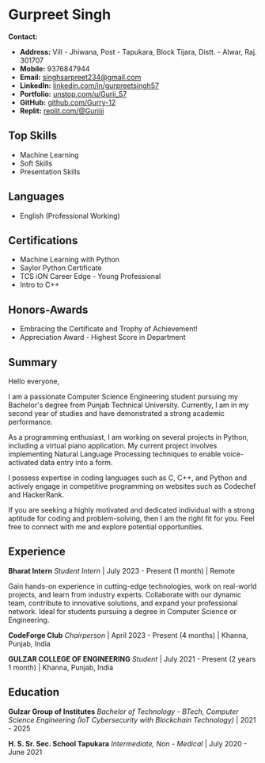 # Gurpreet Singh

**Contact:**
- **Address:** Vill - Jhiwana, Post - Tapukara, Block Tijara, Distt. - Alwar, Raj. 301707
- **Mobile:** 9376847944
- **Email:** singhsarpreet234@gmail.com
- **LinkedIn:** [linkedin.com/in/gurpreetsingh57](https://www.linkedin.com/in/gurpreetsingh57)
- **Portfolio:** [unstop.com/u/Gurii_57](https://www.unstop.com/u/Gurii_57)
- **GitHub:** [github.com/Gurry-12](https://github.com/Gurry-12)
- **Replit:** [replit.com/@Guriiii](https://replit.com/@Guriiii)

## Top Skills
- Machine Learning
- Soft Skills
- Presentation Skills

## Languages
- English (Professional Working)

## Certifications
- Machine Learning with Python
- Saylor Python Certificate
- TCS iON Career Edge - Young Professional
- Intro to C++

## Honors-Awards
- Embracing the Certificate and Trophy of Achievement!
- Appreciation Award - Highest Score in Department

## Summary
Hello everyone,

I am a passionate Computer Science Engineering student pursuing my Bachelor's degree from Punjab Technical University. Currently, I am in my second year of studies and have demonstrated a strong academic performance.

As a programming enthusiast, I am working on several projects in Python, including a virtual piano application. My current project involves implementing Natural Language Processing techniques to enable voice-activated data entry into a form.

I possess expertise in coding languages such as C, C++, and Python and actively engage in competitive programming on websites such as Codechef and HackerRank.

If you are seeking a highly motivated and dedicated individual with a strong aptitude for coding and problem-solving, then I am the right fit for you. Feel free to connect with me and explore potential opportunities.

## Experience
**Bharat Intern**
*Student Intern* | July 2023 - Present (1 month) | Remote

Gain hands-on experience in cutting-edge technologies, work on real-world projects, and learn from industry experts. Collaborate with our dynamic team, contribute to innovative solutions, and expand your professional network. Ideal for students pursuing a degree in Computer Science or Engineering.

**CodeForge Club**
*Chairperson* | April 2023 - Present (4 months) | Khanna, Punjab, India

**GULZAR COLLEGE OF ENGINEERING**
*Student* | July 2021 - Present (2 years 1 month) | Khanna, Punjab, India

## Education
**Gulzar Group of Institutes**
*Bachelor of Technology - BTech, Computer Science Engineering (IoT Cybersecurity with Blockchain Technology)* | 2021 - 2025

**H. S. Sr. Sec. School Tapukara**
*Intermediate, Non - Medical* | July 2020 - June 2021
